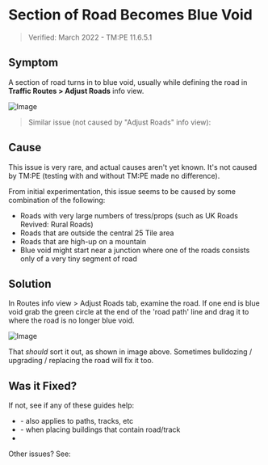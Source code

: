 # Section of Road Becomes Blue Void

> Verified: March 2022 - TM:PE 11.6.5.1

## Symptom

A section of road turns in to blue void, usually while defining the road in **Traffic Routes > Adjust Roads** info view.

![Image](picBlueVoid_3.png)

> Similar issue (not caused by "Adjust Roads" info view): [](Blue-void-showing-near-roads.md)

## Cause

This issue is very rare, and actual causes aren't yet known. It's not caused by TM:PE (testing with and without TM:PE
made no difference).

From initial experimentation, this issue seems to be caused by some combination of the following:

* Roads with very large numbers of tress/props (such as UK Roads Revived: Rural Roads)
* Roads that are outside the central 25 Tile area
* Roads that are high-up on a mountain
* Blue void might start near a junction where one of the roads consists only of a very tiny segment of road

## Solution

In Routes info view > Adjust Roads tab, examine the road. If one end is blue void grab the green circle at the end of
the 'road path' line and drag it to where the road is no longer blue void.

![Image](picBlueVoid_3solution.png)

That _should_ sort it out, as shown in image above. Sometimes bulldozing / upgrading / replacing the road will fix it
too.

## Was it Fixed?

If not, see if any of these guides help:

* [](Blue-void-showing-near-roads.md) - also applies to paths, tracks, etc
* [](Blue-void-roads-or-tracks.md) - when placing buildings that contain road/track
* [](Road-texture-flickers,-or-terrain-showing-through-roads.md)

Other issues? See: [](Troubleshooting.md)